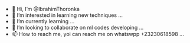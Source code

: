 - 👋 Hi, I’m @IbrahimThoronka
- 👀 I’m interested in learning new techniques ...
- 🌱 I’m currently learning ...
- 💞️ I’m looking to collaborate on ml codes developing ...
- 📫 How to reach me, yoi can reach me on whatswpp +23230618598 ...

<!---
IbrahimThoronka/IbrahimThoronka is a ✨ special ✨ repository because its `README.md` (this file) appears on your GitHub profile.
You can click the Preview link to take a look at your changes.
--->
